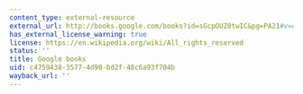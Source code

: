 ```yaml
---
content_type: external-resource
external_url: http://books.google.com/books?id=sGcpOUZ8twIC&pg=PA21#v=onepage
has_external_license_warning: true
license: https://en.wikipedia.org/wiki/All_rights_reserved
status: ''
title: Google books
uid: c4759438-3577-4d90-bd2f-48c6a93f704b
wayback_url: ''
---
```

